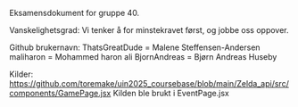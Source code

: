 Eksamensdokument for gruppe 40.

Vanskelighetsgrad:
Vi tenker å for minstekravet først, og jobbe oss oppover. 

Github brukernavn:
ThatsGreatDude = Malene Steffensen-Andersen
maliharon   =  Mohammed haron ali
BjornAndreas = Bjørn Andreas Huseby


Kilder:
https://github.com/toremake/uin2025_coursebase/blob/main/Zelda_api/src/components/GamePage.jsx 
Kilden ble brukt i EventPage.jsx 